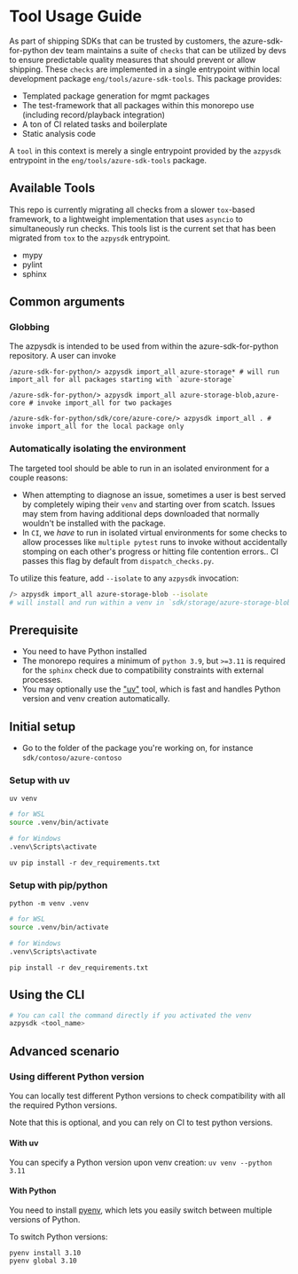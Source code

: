 # Tool Usage Guide

As part of shipping SDKs that can be trusted by customers, the azure-sdk-for-python dev team maintains a suite of `checks` that can be utilized by devs to ensure predictable quality measures that should prevent or allow shipping. These `checks` are implemented in a single entrypoint within local development package `eng/tools/azure-sdk-tools`. This package provides:
 
 - Templated package generation for mgmt packages
 -  The test-framework that all packages within this monorepo use (including record/playback integration)
 - A ton of CI related tasks and boilerplate
 - Static analysis code

A `tool` in this context is merely a single entrypoint provided by the `azpysdk` entrypoint in the `eng/tools/azure-sdk-tools` package.

## Available Tools

This repo is currently migrating all checks from a slower `tox`-based framework, to a lightweight implementation that uses `asyncio` to simultaneously run checks. This tools list is the current set that has been migrated from `tox` to the `azpysdk` entrypoint.

- mypy
- pylint
- sphinx

## Common arguments

### Globbing
The azpysdk is intended to be used from within the azure-sdk-for-python repository. A user can invoke

```
/azure-sdk-for-python/> azpysdk import_all azure-storage* # will run import_all for all packages starting with `azure-storage`

/azure-sdk-for-python/> azpysdk import_all azure-storage-blob,azure-core # invoke import_all for two packages

/azure-sdk-for-python/sdk/core/azure-core/> azpysdk import_all . # invoke import_all for the local package only
```

### Automatically isolating the environment

The targeted tool should be able to run in an isolated environment for a couple reasons:
-  When attempting to diagnose an issue, sometimes a user is best served by completely wiping their `venv` and starting over from scatch. Issues may stem from having additional deps downloaded that normally wouldn't be installed with the package.
- In `CI`, we _have_ to run in isolated virtual environments for some checks to allow processes like `multiple pytest` runs to invoke without accidentally stomping on each other's progress or hitting file contention errors.. CI passes this flag by default from `dispatch_checks.py`.

To utilize this feature, add `--isolate` to any `azpysdk` invocation:

```bash
/> azpysdk import_all azure-storage-blob --isolate
# will install and run within a venv in `sdk/storage/azure-storage-blob/.venv_import_all/
```

## Prerequisite

- You need to have Python installed
- The monorepo requires a minimum of `python 3.9`, but `>=3.11` is required for the `sphinx` check due to compatibility constraints with external processes.
- You may optionally use the ["uv"](https://docs.astral.sh/uv/) tool, which is fast and handles Python version and venv creation automatically.

## Initial setup

- Go to the folder of the package you're working on, for instance `sdk/contoso/azure-contoso`

### Setup with uv

`uv venv`

```bash
# for WSL
source .venv/bin/activate 

# for Windows
.venv\Scripts\activate 
```

`uv pip install -r dev_requirements.txt`

### Setup with pip/python

`python -m venv .venv`

```bash
# for WSL
source .venv/bin/activate 

# for Windows
.venv\Scripts\activate 
```

`pip install -r dev_requirements.txt`

## Using the CLI

```bash
# You can call the command directly if you activated the venv
azpysdk <tool_name>
```

## Advanced scenario

### Using different Python version

You can locally test different Python versions to check compatibility with all the required Python versions.

Note that this is optional, and you can rely on CI to test python versions.

#### With uv

You can specify a Python version upon venv creation:
`uv venv --python 3.11`

#### With Python

You need to install [pyenv](https://github.com/pyenv/pyenv?tab=readme-ov-file#installation), which lets you easily switch between multiple versions of Python.

To switch Python versions:
```
pyenv install 3.10
pyenv global 3.10
```